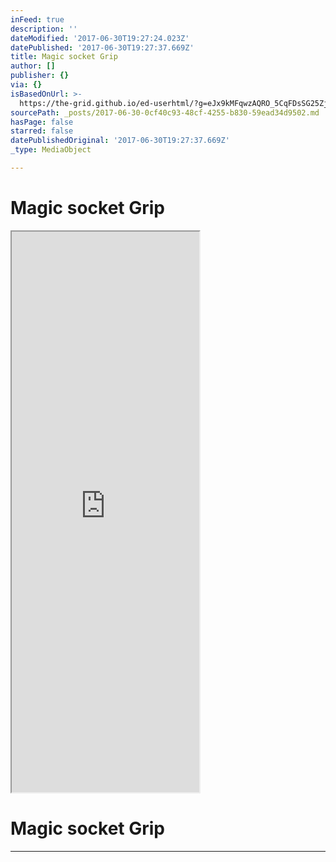 ```yaml
---
inFeed: true
description: ''
dateModified: '2017-06-30T19:27:24.023Z'
datePublished: '2017-06-30T19:27:37.669Z'
title: Magic socket Grip
author: []
publisher: {}
via: {}
isBasedOnUrl: >-
  https://the-grid.github.io/ed-userhtml/?g=eJx9kMFqwzAQRO_5CqFDsSG25ZjEpbVc6BeEHnotqrSJFWwkVhs7_vvKcdtLoZdleTs7DNMYOzJrJB_mLJBDyMqyLmux3_O2KeKx3TTrDBqtJ0azB8kJblRc1KhWyllALXlH5MNTUSjvc9CTNbl2Q7FK8kt4-bF-MIrUh-8VnRwOUjsDK4oD5E6UdSYOWSU4053CACT5lU7Z4xJpdWv_j9Oy2xGduWp6RTcFwITraH12aCEcAd_cJCu-5aOFKcgzWpPsxLZKWW8DJQeRMlKfPSxbVH2_zu9RfRdHFkCh7u5k-Ykklvi3w_T5N_FmrfMLPSZ60w
sourcePath: _posts/2017-06-30-0cf40c93-48cf-4255-b830-59ead34d9502.md
hasPage: false
starred: false
datePublishedOriginal: '2017-06-30T19:27:37.669Z'
_type: MediaObject

---
```

# Magic socket Grip

<iframe src="https://the-grid.github.io/ed-userhtml/?g=eJyFUsFu1DAQ_RXLBwQHJ91FqzRVU0RB4lSBWBDHatae3XVJMpY9ybZ_jxNnV2npwsWx5808v_fia2N7oWsIoZKoD9aIcVVr2-5q_ObJdJpVvzxTVhvyBj2eG1MaW57hE_L8pC6L5UVRvi-lsIxN0ORw3PGTw0rumd1Vnge9xwYy8rt8mpPCAIMK453KTWTWVPJEeHM9-Bu4IuwqaRvYYazmsZywuXfFlmuUs_4WmnjWFE20XMmfre3RB6hF5LFafPHWiR9EtfjlsdV7sa4RexTfgaNaFmvSv-PnowEXUxC3lkWhFuXd3TMJ_7L6dbtF_zKXpI0GKMhXbExR3Ho6BPTxaDWKIxT3c4dT4WRxlZXlMVh3SP2qJg1sqa3kpmOm9q9cx7ZPnR9SeJoHtv58sjpfR8ldYDp6cQN9kOdwMIZpA7sXZEHHH8Aihcf4yPkD9JCqUgSvU6QhZgrOZWMEmaYmTy3ZQ_iwWBSL4mK1ejNYvnc18JZ8U6VHNQV53y-jpz34gNFTx1t1OQhJJP9RcfM4vda3704TfwDPRjoi" height="897" style=""></iframe>

# Magic socket Grip

---